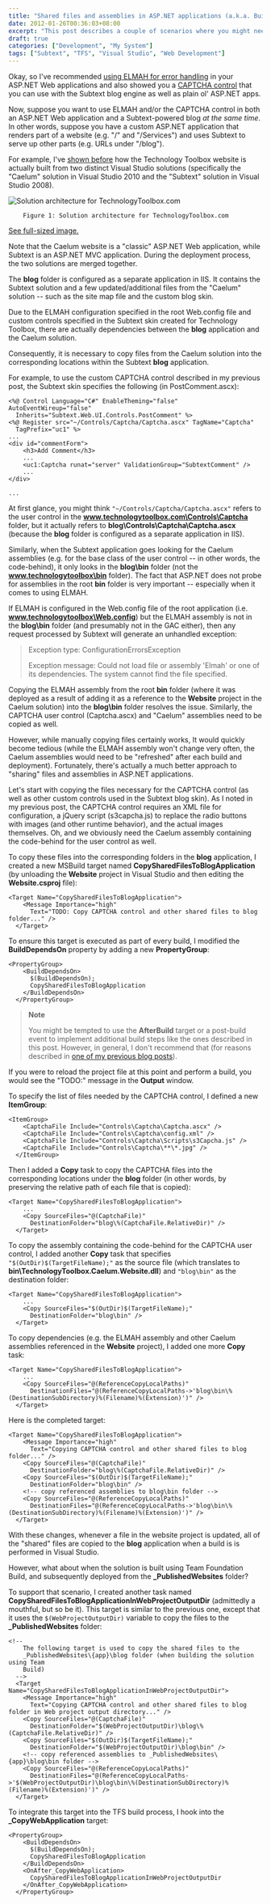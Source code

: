 ```yaml
---
title: "Shared files and assemblies in ASP.NET applications (a.k.a. Building TechnologyToolbox.com, part 17)"
date: 2012-01-26T00:36:03+08:00
excerpt: "This post describes a couple of scenarios where you might need to share files and assemblies within an ASP.NET website, as well as some tricks for making this completely painless (from a development and deployment perspective)."
draft: true
categories: ["Development", "My System"]
tags: ["Subtext", "TFS", "Visual Studio", "Web Development"]
---
```


Okay, so I've recommended
[using ELMAH for error handling](/blog/jjameson/2012/01/22/building-technologytoolbox-com-part-14) in your ASP.NET Web applications and also
showed you a
[CAPTCHA control](/blog/jjameson/2012/01/25/building-technologytoolbox-com-part-16) that you can use with the Subtext blog engine as well as
plain ol' ASP.NET apps.

Now, suppose you want to use ELMAH and/or the CAPTCHA control in both an
ASP.NET Web application and a Subtext-powered blog *at the same time*.
In other words, suppose you have a custom ASP.NET application that renders part
of a website (e.g. "/" and "/Services") and uses Subtext to serve up other parts
(e.g. URLs under "/blog").

For example, I've
[shown before](/blog/jjameson/2011/10/18/introducing-technologytoolbox-com) how the Technology Toolbox website is actually built from two
distinct Visual Studio solutions (specifically the "Caelum" solution in Visual
Studio 2010 and the "Subtext" solution in Visual Studio 2008).

![Solution architecture for TechnologyToolbox.com](https://www.technologytoolbox.com/blog/images/www_technologytoolbox_com/blog/jjameson/7/r_Technology-Toolbox-Solution-Architecture.jpg)

    	Figure 1: Solution architecture for TechnologyToolbox.com

[See full-sized image.](/blog/images/www_technologytoolbox_com/blog/jjameson/7/o_Technology-Toolbox-Solution-Architecture.jpg)

Note that the Caelum website is a "classic" ASP.NET Web application, while
Subtext is an ASP.NET MVC application. During the deployment process, the two
solutions are merged together.

The **blog** folder is configured as a separate application
in IIS. It contains the Subtext solution and a few updated/additional files
from the "Caelum" solution -- such as the site map file and the custom blog
skin.

Due to the ELMAH configuration specified in the root Web.config file and
custom controls specified in the Subtext skin created for Technology Toolbox,
there are actually dependencies between the **blog** application
and the Caelum solution.

Consequently, it is necessary to copy files from the Caelum solution into
the corresponding locations within the Subtext **blog** application.

For example, to use the custom CAPTCHA control described in my previous post,
the Subtext skin specifies the following (in PostComment.ascx):

```
<%@ Control Language="C#" EnableTheming="false" AutoEventWireup="false"
  Inherits="Subtext.Web.UI.Controls.PostComment" %>
<%@ Register src="~/Controls/Captcha/Captcha.ascx" TagName="Captcha"
  TagPrefix="uc1" %>
...
<div id="commentForm">
    <h3>Add Comment</h3>
    ...
    <uc1:Captcha runat="server" ValidationGroup="SubtextComment" />
    ...
</div>
```

```
...
```

At first glance, you might think `"~/Controls/Captcha/Captcha.ascx"`
refers to the user control in the **www.technologytoolbox.com\Controls\Captcha**
folder, but it actually refers to **blog\Controls\Captcha\Captcha.ascx**
(because the **blog** folder is configured as a separate application
in IIS).

Similarly, when the Subtext application goes looking for the Caelum assemblies
(e.g. for the base class of the user control -- in other words, the code-behind),
it only looks in the **blog\bin** folder (not the **www.technologytoolbox\bin**
folder). The fact that ASP.NET does not probe for assemblies in the root
**bin** folder is very important -- especially when it comes to
using ELMAH.

If ELMAH is configured in the Web.config file of the root application (i.e.
**www.technologytoolbox\Web.config**) but the ELMAH assembly is
not in the **blog\bin** folder (and presumably not in the GAC either),
then any request processed by Subtext will generate an unhandled exception:

> Exception type: ConfigurationErrorsException
>
> Exception message: Could not load file or assembly 'Elmah' or one of its
> dependencies. The system cannot find the file specified.

Copying the ELMAH assembly from the root **bin** folder (where
it was deployed as a result of adding it as a reference to the **Website** project in the Caelum solution) into the **blog\bin**
folder resolves the issue. Similarly, the CAPTCHA user control (Captcha.ascx)
and "Caelum" assemblies need to be copied as well.

However, while manually copying files certainly works, It would quickly become
tedious (while the ELMAH assembly won't change very often, the Caelum assemblies
would need to be "refreshed" after each build and deployment). Fortunately,
there's actually a much better approach to "sharing" files and assemblies in
ASP.NET applications.

Let's start with copying the files necessary for the CAPTCHA control (as
well as other custom controls used in the Subtext blog skin). As I noted in
my previous post, the CAPTCHA control requires an XML file for configuration,
a jQuery script (s3capcha.js) to replace the radio buttons with images (and
other runtime behavior), and the actual images themselves. Oh, and we obviously
need the Caelum assembly containing the code-behind for the user control as
well.

To copy these files into the corresponding folders in the **blog** application, I created a new MSBuild target named **CopySharedFilesToBlogApplication**
(by unloading the **Website** project in Visual Studio and then
editing the **Website.csproj** file):

```
<Target Name="CopySharedFilesToBlogApplication">
    <Message Importance="high"
      Text="TODO: Copy CAPTCHA control and other shared files to blog folder..." />
  </Target>
```

To ensure this target is executed as part of every build, I modified the
**BuildDependsOn** property by adding a new **PropertyGroup**:

```
<PropertyGroup>
    <BuildDependsOn>
      $(BuildDependsOn);
      CopySharedFilesToBlogApplication
    </BuildDependsOn>
  </PropertyGroup>
```

> **Note**
>
> You might be tempted to use the **AfterBuild** target or a post-build event to implement additional build steps like the ones described in this post. However, in general, I don't recommend that (for reasons described in [one of my previous blog posts](/blog/jjameson/2008/04/10/a-better-way-to-build-sharepoint-solution-packages-and-cab-files)).

If you were to reload the project file at this point and perform a build,
you would see the "TODO:" message in the **Output** window.

To specify the list of files needed by the CAPTCHA control, I defined a new
**ItemGroup**:

```
<ItemGroup>
    <CaptchaFile Include="Controls\Captcha\Captcha.ascx" />
    <CaptchaFile Include="Controls\Captcha\config.xml" />
    <CaptchaFile Include="Controls\Captcha\Scripts\s3Capcha.js" />
    <CaptchaFile Include="Controls\Captcha\**\*.jpg" />
  </ItemGroup>
```

Then I added a **Copy** task to copy the CAPTCHA files into
the corresponding locations under the **blog** folder (in other
words, by preserving the relative path of each file that is copied):

```
<Target Name="CopySharedFilesToBlogApplication">
    ...
    <Copy SourceFiles="@(CaptchaFile)"
      DestinationFolder="blog\%(CaptchaFile.RelativeDir)" />
  </Target>
```

To copy the assembly containing the code-behind for the CAPTCHA user control,
I added another **Copy** task that specifies `"$(OutDir)$(TargetFileName);"`
as the source file (which translates to **bin\TechnologyToolbox.Caelum.Website.dll**)
and `"blog\bin"` as the destination
folder:

```
<Target Name="CopySharedFilesToBlogApplication">
    ...
    <Copy SourceFiles="$(OutDir)$(TargetFileName);"
      DestinationFolder="blog\bin" />
  </Target>
```

To copy dependencies (e.g. the ELMAH assembly and other Caelum assemblies
referenced in the **Website** project), I added one more
**Copy** task:

```
<Target Name="CopySharedFilesToBlogApplication">
    ...
    <Copy SourceFiles="@(ReferenceCopyLocalPaths)"
      DestinationFiles="@(ReferenceCopyLocalPaths->'blog\bin\%(DestinationSubDirectory)%(Filename)%(Extension)')" />
  </Target>
```

Here is the completed target:

```
<Target Name="CopySharedFilesToBlogApplication">
    <Message Importance="high"
      Text="Copying CAPTCHA control and other shared files to blog folder..." />
    <Copy SourceFiles="@(CaptchaFile)"
      DestinationFolder="blog\%(CaptchaFile.RelativeDir)" />
    <Copy SourceFiles="$(OutDir)$(TargetFileName);"
      DestinationFolder="blog\bin" />
    <!-- copy referenced assemblies to blog\bin folder -->
    <Copy SourceFiles="@(ReferenceCopyLocalPaths)"
      DestinationFiles="@(ReferenceCopyLocalPaths->'blog\bin\%(DestinationSubDirectory)%(Filename)%(Extension)')" />
  </Target>
```

With these changes, whenever a file in the website project is updated, all
of the "shared" files are copied to the **blog** application when
a build is is performed in Visual Studio.

However, what about when the solution is built using Team Foundation Build,
and subsequently deployed from the **\_PublishedWebsites** folder?

To support that scenario, I created another task named **CopySharedFilesToBlogApplicationInWebProjectOutputDir**
(admittedly a mouthful, but so be it). This target is similar to the previous
one, except that it uses the `$(WebProjectOutputDir)`
variable to copy the files to the **\_PublishedWebsites** folder:

```
<!--
    The following target is used to copy the shared files to the
    _PublishedWebsites\{app}\blog folder (when building the solution using Team
    Build)
  -->
  <Target Name="CopySharedFilesToBlogApplicationInWebProjectOutputDir">
    <Message Importance="high"
      Text="Copying CAPTCHA control and other shared files to blog folder in Web project output directory..." />
    <Copy SourceFiles="@(CaptchaFile)"
      DestinationFolder="$(WebProjectOutputDir)\blog\%(CaptchaFile.RelativeDir)" />
    <Copy SourceFiles="$(OutDir)$(TargetFileName);"
      DestinationFolder="$(WebProjectOutputDir)\blog\bin" />
    <!-- copy referenced assemblies to _PublishedWebsites\{app}\blog\bin folder -->
    <Copy SourceFiles="@(ReferenceCopyLocalPaths)"
      DestinationFiles="@(ReferenceCopyLocalPaths->'$(WebProjectOutputDir)\blog\bin\%(DestinationSubDirectory)%(Filename)%(Extension)')" />
  </Target>
```

To integrate this target into the TFS build process, I hook into the
**\_CopyWebApplication** target:

```
<PropertyGroup>
    <BuildDependsOn>
      $(BuildDependsOn);
      CopySharedFilesToBlogApplication
    </BuildDependsOn>
    <OnAfter_CopyWebApplication>
      CopySharedFilesToBlogApplicationInWebProjectOutputDir
    </OnAfter_CopyWebApplication>
  </PropertyGroup>
```

